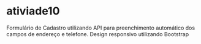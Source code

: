 # ativiade10
Formulário de Cadastro utilizando API para preenchimento automático dos campos de endereço e telefone. Design responsivo utilizando Bootstrap

